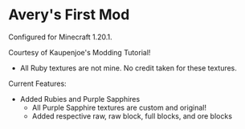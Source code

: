 # Avery's First Mod
Configured for Minecraft 1.20.1.

Courtesy of Kaupenjoe's Modding Tutorial!
  - All Ruby textures are not mine. No credit taken for these textures.

Current Features:
- Added Rubies and Purple Sapphires
    - All Purple Sapphire textures are custom and original!
    - Added respective raw, raw block, full blocks, and ore blocks
